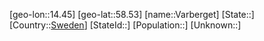 ﻿---
location: [58.53,14.45]
type: City
tags:
- geo/City


SpocWebEntityId: 35206
isDeleted: false
confidential: public

---
[geo-lon::14.45]
[geo-lat::58.53]
[name::Varberget]
[State::]
[Country::[Sweden](geo/Continent/Europe/Sweden.md)]
[StateId::]
[Population::]
[Unknown::]

